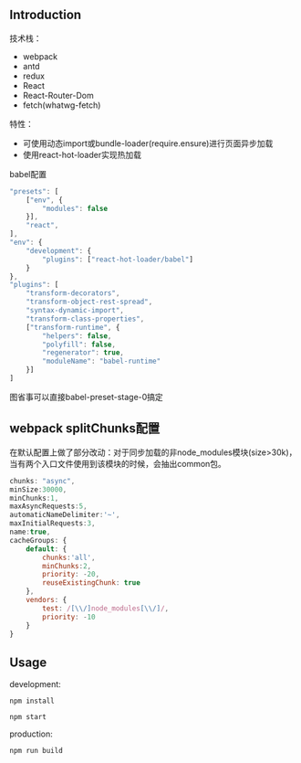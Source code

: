 ## Introduction

技术栈：

- webpack
- antd
- redux
- React
- React-Router-Dom
- fetch(whatwg-fetch)

特性：

- 可使用动态import或bundle-loader(require.ensure)进行页面异步加载
- 使用react-hot-loader实现热加载

babel配置

```js
"presets": [
    ["env", {
        "modules": false
    }],
    "react",
],
"env": {
    "development": {
        "plugins": ["react-hot-loader/babel"]
    }
},
"plugins": [
    "transform-decorators",
    "transform-object-rest-spread",
    "syntax-dynamic-import",
    "transform-class-properties",
    ["transform-runtime", {
        "helpers": false,
        "polyfill": false,
        "regenerator": true,
        "moduleName": "babel-runtime"
    }]
]
```
图省事可以直接babel-preset-stage-0搞定

## webpack splitChunks配置

在默认配置上做了部分改动：对于同步加载的非node_modules模块(size>30k)，当有两个入口文件使用到该模块的时候，会抽出common包。

```js
chunks: "async",
minSize:30000,
minChunks:1,
maxAsyncRequests:5,
automaticNameDelimiter:'~',
maxInitialRequests:3,
name:true,
cacheGroups: {
    default: {
        chunks:'all',
        minChunks:2,
        priority: -20,
        reuseExistingChunk: true
    },
    vendors: {
        test: /[\\/]node_modules[\\/]/,
        priority: -10
    }
}
```


## Usage

development:
```
npm install

npm start
```
production:
```
npm run build
```
